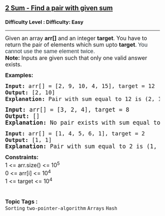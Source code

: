 <h2><a href="https://www.geeksforgeeks.org/problems/2-sum-find-a-pair-with-given-sum/1">2 Sum - Find a pair with given sum</a></h2><h3>Difficulty Level : Difficulty: Easy</h3><hr><div class="problems_problem_content__Xm_eO"><p><span style="font-size: 18px;">Given an array&nbsp;<strong>arr[]</strong>&nbsp;and an integer&nbsp;<strong>target</strong>.&nbsp;</span><span style="font-size: 18px;">You have to return the pair of elements which sum upto <strong>target</strong>.<strong> </strong></span><span style="box-sizing: border-box; margin: 0px; padding: 0px; border: 0px; font-size: 18px; vertical-align: baseline; color: #273239; font-family: Nunito, sans-serif; letter-spacing: 0.162px; background-color: #ffffff;">You cannot use the same element&nbsp;</span><span style="box-sizing: border-box; margin: 0px; padding: 0px; border: 0px; font-size: 18px; vertical-align: baseline; color: #273239; font-family: Nunito, sans-serif; letter-spacing: 0.162px; background-color: #ffffff;"><span style="box-sizing: border-box; margin: 0px; padding: 0px; border: 0px; vertical-align: baseline;">twice</span></span><span style="box-sizing: border-box; margin: 0px; padding: 0px; border: 0px; font-size: 18px; vertical-align: baseline; color: #273239; font-family: Nunito, sans-serif; letter-spacing: 0.162px; background-color: #ffffff;">.<br></span><span style="font-size: 18px;"><strong>Note:</strong> Inputs are given such that only one valid answer exists.</span></p>
<p><strong style="font-size: 18px;">Examples:</strong></p>
<pre><span style="font-size: 18px;"><strong>Input: </strong></span><span style="font-size: 18px;">arr[] = [2, 9, 10, 4, 15], target = 12</span><span style="font-size: 18px;">
<strong>Output: </strong>[2, 10]<strong>
Explanation: </strong></span><span style="font-size: 18px;">Pair with sum equal to 12 is (2, 10).</span></pre>
<pre><span style="font-size: 14pt;"><strong>Input: </strong>arr[] = [3, 2, 4], target = 8
<strong>Output: </strong>[]<strong>
Explanation: </strong></span><span style="font-size: 18.6667px;">No pair exists with sum equal to 8.</span></pre>
<pre><span style="font-size: 18px;"><strong>Input: </strong>arr[] = [1, 4, 5, 6, 1],</span><span style="font-size: 18px;"> target = 2</span><span style="font-size: 18px;">
<strong>Output: </strong>[1, 1]</span><span style="font-size: 14pt;"><strong>
Explanation: </strong></span><span style="font-size: 18.6667px;">Pair with sum equal to 2 is (1, 1).</span></pre>
<p><span style="font-size: 18px;"><strong>Constraints:<br></strong>1 &lt;= arr.size() &lt;= 10<sup>5</sup><strong><br></strong></span><span style="font-size: 18px;">0 &lt;= arr[i]&nbsp;</span><span style="font-size: 18px;">&lt;= 10<sup>4</sup></span><span style="font-size: 18px;"><br></span><span style="font-size: 18px;">1 &lt;= target &lt;= 10<sup>4</sup></span></p></div><br><p><span style=font-size:18px><strong>Topic Tags : </strong><br><code>Sorting</code>&nbsp;<code>two-pointer-algorithm</code>&nbsp;<code>Arrays</code>&nbsp;<code>Hash</code>&nbsp;